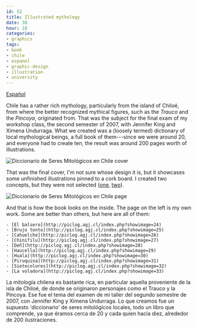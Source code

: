 ```yaml
---
id: 52
title: Illustrated mythology
date: 30
hour: 18
categories:
- graphics
tags:
- book
- chile
- espanol
- graphic-design
- illustration
- university
---
```


[Español](http://blog.agj.cl/2008/12/illustrated-mythology/#more-52)

Chile has a rather rich mythology, particularly from the island of Chiloé, from where the better recognized mythical figures, such as the _Trauco_ and the _Pincoya_, originated from. That was the subject for the final exam of my workshop class, the second semester of 2007, with Jennifer King and Ximena Undurraga. What we created was a (loosely termed) dictionary of local mythological beings, a full book of them---since we were around 20, and everyone had to create ten, the result was around 200 pages worth of illustrations.

![Diccionario de Seres Mitológicos en Chile cover](http://blog.agj.cl/wp-content/uploads/2008/12/mitoscover.jpg "Diccionario de Seres Mitológicos en Chile cover")

That was the final cover, I'm not sure whose design it is, but it showcases some unfinished illustrations pinned to a cork board. I created two concepts, but they were not selected ([one](http://piclog.agj.cl/index.php?showimage=34), [two](http://piclog.agj.cl/index.php?showimage=35)).

![Diccionario de Seres Mitológicos en Chile page](http://blog.agj.cl/wp-content/uploads/2008/12/mitospage.jpg "Diccionario de Seres Mitológicos en Chile page")

And that is how the book looks on the inside. The page on the left is my own work. Some are better than others, but here are all of them:

	- [El balsero](http://piclog.agj.cl/index.php?showimage=24)
	- [Brujo tonto](http://piclog.agj.cl/index.php?showimage=25)
	- [Cahuelche](http://piclog.agj.cl/index.php?showimage=26)
	- [Chinifilu](http://piclog.agj.cl/index.php?showimage=27)
	- [Deñ](http://piclog.agj.cl/index.php?showimage=28)
	- [Haucella](http://piclog.agj.cl/index.php?showimage=29)
	- [Huala](http://piclog.agj.cl/index.php?showimage=30)
	- [Piruquina](http://piclog.agj.cl/index.php?showimage=31)
	- [Sietecolores](http://piclog.agj.cl/index.php?showimage=32)
	- [La voladora](http://piclog.agj.cl/index.php?showimage=33)

<!-- more -->

<language-break />

La mitología chilena es bastante rica, en particular aquella proveniente de la isla de Chiloé, de donde se originaron personajes como el Trauco y la Pincoya. Ese fue el tema del examen de mi taller del segundo semestre de 2007, con Jennifer King y Ximena Undurraga. Lo que creamos fue un supuesto 'diccionario' de seres mitológicos locales, todo un libro que comprende, ya que éramos cerca de 20 y cada quien hacía diez, alrededor de 200 ilustraciones.
